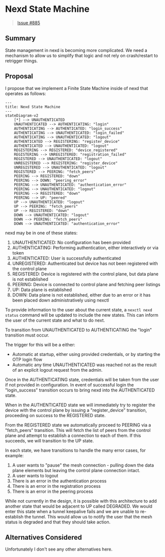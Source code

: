 # Nexd State Machine

> [Issue #885](https://github.com/nexodus-io/nexodus/issues/885)

## Summary

State management in nexd is becoming more complicated.
We need a mechanism to allow us to simplify that logic and not rely on crash/restart to retrigger things.

## Proposal

I propose that we implement a Finite State Machine inside of nexd that operates as follows:

```mermaid
---
title: Nexd State Machine
---
stateDiagram-v2
    [*] --> UNAUTHENTICATED
    UNAUTHENTICATED --> AUTHENTICATING: "login"
    AUTHENTICATING --> AUTHENTICATED: "login_success"
    AUTHENTICATING --> UNAUTHENTICATED: "login_failed"
    AUTHENTICATING --> UNAUTHENTICATED: "logout"
    AUTHENTICATED --> REGISTERING: "register_device"
    AUTHENTICATED --> UNAUTHENTICATED: "logout"
    REGISTERING --> REGISTERED: "device_registered"
    REGISTERING --> UNREGISTERED: "registration_failed"
    REGISTERED --> UNAUTHENTICATED: "logout"
    UNREGISTERED --> REGISTERING: "register_device"
    UNREGISTERED --> UNAUTHENTICATED: "logout"
    REGISTERED --> PEERING: "fetch_peers"
    PEERING --> REGISTERED: "down"
    PEERING --> DOWN: "peering_error"
    PEERING --> UNAUTHENTICATED: "authentication_error"
    PEERING --> UNAUTHENTICATED: "logout"
    PEERING --> REGISTERED: "down"
    PEERING --> UP: "peered"
    UP --> UNAUTHENTICATED: "logout"
    UP --> PEERING: "fetch_peers"
    UP --> REGISTERED: "down"
    DOWN --> UNAUTHENTICATED: "logout"
    DOWN --> PEERING: "fetch_peers"
    DOWN --> UNAUTHENTICATED: "authentication_error"
```

nexd may be in one of these states:

1. UNAUTHENTICATED: No configuration has been provided
1. AUTHENTICATING: Performing authentication, either interactively or via token
1. AUTHENTICATED: User is successfully authenticated
1. UNREGISTERED: Authenticated but device has not been registered with the control plane
1. REGISTERED: Device is registered with the control plane, but data plane is not established
1. PEERING: Device is connected to control plane and fetching peer listings
1. UP: Data plane is established
1. DOWN: Data plane is not established, either due to an error or it has been placed down administratively using nexctl

To provide information to the user about the current state, a `nexctl nexd status` command will be updated to include the new states. This can inform the user of the current state and what to do next.

To transition from UNAUTHENTICATED to AUTHENTICATING the "login" transition must occur.

The trigger for this will be a either:

- Automatic at startup, either using provided credentials, or by starting the OTP login flow
- Automatic any time UNAUTHENTICATED was reached not as the result of an explicit logout request from the admin.

Once in the AUTHENTICATING state, credentials will be taken from the user if not provided in configuration. In event of successful login the "login_success" transition occurs to bring nexd into the AUTHENTICATED state.

When in the AUTHENTICATED state we will immediately try to register the device with the control plane by issuing a "register_device" transition, proceeding on success to the REGISTERED state.

From the REGISTERED state we automatically proceed to PEERING via a "fetch_peers" transition. This will fetch the list of peers from the control plane and attempt to establish a connection to each of them. If this succeeds, we will transition to the UP state.

In each state, we have transitions to handle the many error cases, for example:

1. A user wants to "pause" the mesh connection - pulling down the data plane elements but leaving the control plane connection intact.
1. A user wants to logout
1. There is an error in the authentication process
1. There is an error in the registration process
1. There is an error in the peering process

While not currently in the design, it is possible with this architecture to add another state that would be adjacent to UP called DEGRADED. We would enter this state when a tunnel keepalive fails and we are unable to re-establish the tunnel. This would allow us to notify the user that the mesh status is degraded and that they should take action.

## Alternatives Considered

Unfortunately I don't see any other alternatives here.
